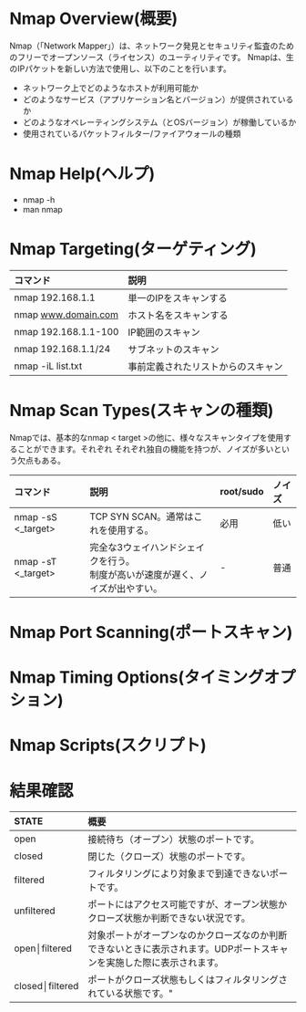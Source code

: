 # Nmap Overview(概要)

Nmap（「Network Mapper」）は、ネットワーク発見とセキュリティ監査のためのフリーでオープンソース（ライセンス）のユーティリティです。
Nmapは、生のIPパケットを新しい方法で使用し、以下のことを行います。
* ネットワーク上でどのようなホストが利用可能か
* どのようなサービス（アプリケーション名とバージョン）が提供されているか
* どのようなオペレーティングシステム（とOSバージョン）が稼働しているか
* 使用されているパケットフィルター/ファイアウォールの種類

# Nmap Help(ヘルプ)

* nmap -h
* man nmap

# Nmap Targeting(ターゲティング)

|コマンド|説明|
|:---|:---|
|nmap 192.168.1.1|単一のIPをスキャンする|
|nmap www.domain.com|ホスト名をスキャンする|
|nmap 192.168.1.1-100|IP範囲のスキャン|
|nmap 192.168.1.1/24|サブネットのスキャン|
|nmap -iL list.txt|事前定義されたリストからのスキャン|

# Nmap Scan Types(スキャンの種類)
Nmapでは、基本的なnmap < target >の他に、様々なスキャンタイプを使用することができます。それぞれ
それぞれ独自の機能を持つが、ノイズが多いという欠点もある。

|コマンド|説明|root/sudo|ノイズ|
|:---|:---|:---|:---|
|nmap -sS <_target>|TCP SYN SCAN。通常はこれを使用する。|必用|低い|
|nmap -sT <_target>|完全な3ウェイハンドシェイクを行う。<br>制度が高いが速度が遅く、ノイズが出やすい。|-|普通|


# Nmap Port Scanning(ポートスキャン)
# Nmap Timing Options(タイミングオプション)
# Nmap Scripts(スクリプト)

# 結果確認

|STATE|概要|
|:---|:---|
|open|接続待ち（オープン）状態のポートです。|
|closed|閉じた（クローズ）状態のポートです。|
|filtered|フィルタリングにより対象まで到達できないポートです。|
|unfiltered|ポートにはアクセス可能ですが、オープン状態かクローズ状態か判断できない状況です。|
|open│filtered|対象ポートがオープンなのかクローズなのか判断できないときに表示されます。UDPポートスキャンを実施した際に表示されます。|
|closed│filtered|ポートがクローズ状態もしくはフィルタリングされている状態です。"|